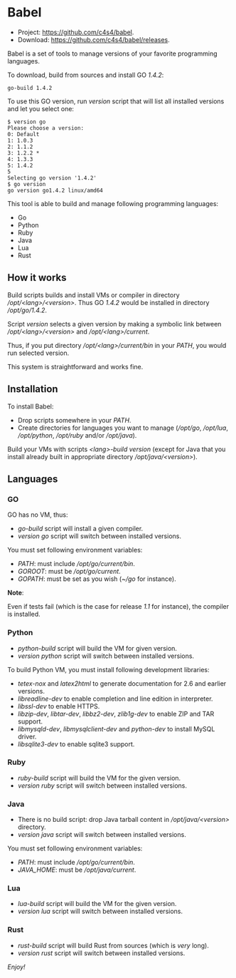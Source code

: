 Babel
=====

- Project: <https://github.com/c4s4/babel>.
- Download: <https://github.com/c4s4/babel/releases>.

Babel is a set of tools to manage versions of your favorite programming languages.

To download, build from sources and install GO *1.4.2*:

    go-build 1.4.2

To use this GO version, run *version* script that will list all installed versions and let you select one:

    $ version go
    Please choose a version:
    0: Default
    1: 1.0.3
    2: 1.1.2
    3: 1.2.2 *
    4: 1.3.3
    5: 1.4.2
    5
    Selecting go version '1.4.2'
    $ go version
    go version go1.4.2 linux/amd64

This tool is able to build and manage following programming languages:

- Go
- Python
- Ruby
- Java
- Lua
- Rust

How it works
------------

Build scripts builds and install VMs or compiler in directory */opt/&lt;lang>/&lt;version>*. Thus GO *1.4.2* would be installed in directory */opt/go/1.4.2*.

Script *version* selects a given version by making a symbolic link between */opt/&lt;lang>/&lt;version>* and */opt/&lt;lang>/current*.

Thus, if you put directory */opt/&lt;lang>/current/bin* in your *PATH*, you would run selected version.

This system is straightforward and works fine.

Installation
------------

To install Babel:

- Drop scripts somewhere in your *PATH*.
- Create directories for languages you want to manage (*/opt/go*, */opt/lua*, */opt/python*, */opt/ruby* and/or */opt/java*).

Build your VMs with scripts *&lt;lang>-build version* (except for Java that you install already built in appropriate directory */opt/java/&lt;version>*).

Languages
---------

### GO

GO has no VM, thus:

- *go-build* script will install a given compiler.
- *version go* script will switch between installed versions.

You must set following environment variables:

- *PATH*: must include */opt/go/current/bin*.
- *GOROOT*: must be */opt/go/current*.
- *GOPATH*: must be set as you wish (*~/go* for instance).

**Note**:

Even if tests fail (which is the case for release *1.1* for instance), the compiler is installed.

### Python

- *python-build* script will build the VM for given version.
- *version python* script will switch between installed versions.

To build Python VM, you must install following development libraries:

- *tetex-nox* and *latex2html* to generate documentation for 2.6 and earlier versions.
- *libreadline-dev* to enable completion and line edition in interpreter.
- *libssl-dev* to enable HTTPS.
- *libzip-dev*, *libtar-dev*, *libbz2-dev*, *zlib1g-dev* to enable ZIP and TAR support.
- *libmysqld-dev*, *libmysqlclient-dev* and *python-dev* to install MySQL driver.
- *libsqlite3-dev* to enable sqlite3 support.

### Ruby

- *ruby-build* script will build the VM for the given version.
- *version ruby* script will switch between installed versions.

### Java

- There is no build script: drop Java tarball content in */opt/java/&lt;version>* directory.
- *version java* script will switch between installed versions.

You must set following environment variables:

- *PATH*: must include */opt/go/current/bin*.
- *JAVA_HOME*: must be */opt/java/current*.

### Lua

- *lua-build* script will build the VM for the given version.
- *version lua* script will switch between installed versions.

### Rust

- *rust-build* script will build Rust from sources (which is *very* long).
- *version rust* script will switch between installed versions.

*Enjoy!*
